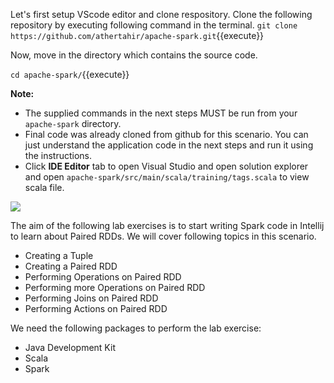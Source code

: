 Let's first setup VScode editor and clone respository. Clone the following repository by executing following command in the terminal.
`git clone https://github.com/athertahir/apache-spark.git`{{execute}}

Now, move in the directory which contains the source code.

`cd apache-spark/`{{execute}}


**Note:**
- The supplied commands in the next steps MUST be run from your `apache-spark` directory. 
- Final code was already cloned from github for this scenario. You can just understand the application code in the next steps and run it using the instructions.
- Click **IDE Editor** tab to open Visual Studio and open solution explorer and open `apache-spark/src/main/scala/training/tags.scala` to view scala file.

![](https://github.com/fenago/katacoda-scenarios/raw/master/apache-spark/1.JPG)


The aim of the following lab exercises is to start writing Spark code in Intellij to learn about Paired RDDs.
We will cover following topics in this scenario.
- Creating a Tuple
- Creating a Paired RDD
- Performing Operations on Paired RDD
- Performing more Operations on Paired RDD
- Performing Joins on Paired RDD
- Performing Actions on Paired RDD

We need the following packages to perform the lab exercise: 
- Java Development Kit
- Scala
- Spark
